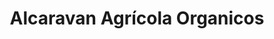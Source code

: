 ---
title: "Alcaravan Agrícola Organicos"
url: /lejanias/alcaravan-agricola-organicos/
shop: agraria
---